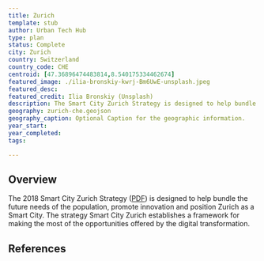```yaml
---
title: Zurich
template: stub
author: Urban Tech Hub
type: plan
status: Complete
city: Zurich
country: Switzerland
country_code: CHE
centroid: [47.36896474483814,8.540175334462674]
featured_image: ./ilia-bronskiy-kwrj-Bm6UwE-unsplash.jpeg
featured_desc:
featured_credit: Ilia Bronskiy (Unsplash)
description: The Smart City Zurich Strategy is designed to help bundle the future needs of the population, promote innovation and position Zurich as a Smart City. The strategy Smart City Zurich establishes a framework for making the most of the opportunities offered by the digital transformation.
geography: zurich-che.geojson
geography_caption: Optional Caption for the geographic information.
year_start:
year_completed:
tags:

---
```


## Overview

The 2018 Smart City Zurich Strategy ([PDF](https://www.stadt-zuerich.ch/content/dam/stzh/portal/Deutsch/politik-der-stadt-zuerich/grafik-und-foto/smartcity/Smart_City_Zurich_Strategy.pdf)) is designed to help bundle the future needs of the population, promote innovation and position Zurich as a Smart City. The strategy Smart City Zurich establishes a framework for making the most of the opportunities offered by the digital transformation.

## References
